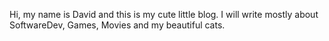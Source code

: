 Hi, my name is David and this is my cute little blog. I will write mostly about SoftwareDev, Games, Movies and my beautiful cats.